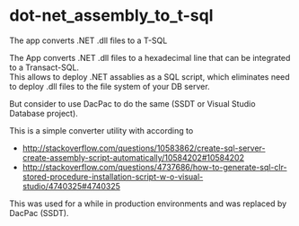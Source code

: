 # dot-net_assembly_to_t-sql
The app converts .NET .dll files to a T-SQL

The App converts .NET .dll files to a hexadecimal line that can be integrated to a Transact-SQL.<br/>
This allows to deploy .NET assablies as a SQL script, which eliminates need to deploy .dll files to the file system of your DB server.

But consider to use DacPac to do the same (SSDT or Visual Studio Database project).

This is a simple converter utility with according to
* http://stackoverflow.com/questions/10583862/create-sql-server-create-assembly-script-automatically/10584202#10584202
* http://stackoverflow.com/questions/4737686/how-to-generate-sql-clr-stored-procedure-installation-script-w-o-visual-studio/4740325#4740325

This was used for a while in production environments and was replaced by DacPac (SSDT).
